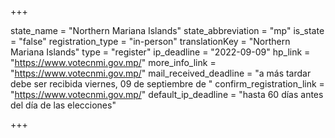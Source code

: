 +++

state_name = "Northern Mariana Islands"
state_abbreviation = "mp"
is_state = "false"
registration_type = "in-person"
translationKey = "Northern Mariana Islands"
type = "register"
ip_deadline = "2022-09-09"
hp_link = "https://www.votecnmi.gov.mp/"
more_info_link = "https://www.votecnmi.gov.mp/"
mail_received_deadline = "a más tardar debe ser recibida viernes, 09 de septiembre de "
confirm_registration_link = "https://www.votecnmi.gov.mp/"
default_ip_deadline = "hasta 60 días antes del día de las elecciones"

+++